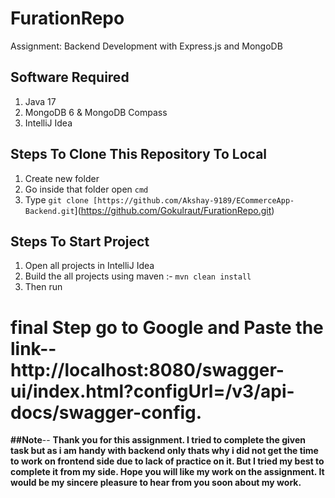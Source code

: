 # FurationRepo
Assignment: Backend Development with Express.js and MongoDB

## Software Required

1. Java 17
2. MongoDB 6 & MongoDB Compass
3. IntelliJ Idea


## Steps To Clone This Repository To Local

1. Create new folder
2. Go inside that folder open `cmd`
3. Type `git clone [https://github.com/Akshay-9189/ECommerceApp-Backend.git`](https://github.com/Gokulraut/FurationRepo.git)

## Steps To Start Project

1. Open all projects in IntelliJ Idea
2. Build the all projects using maven :- `mvn clean install`
3. Then run

# final Step go to Google and Paste the link--http://localhost:8080/swagger-ui/index.html?configUrl=/v3/api-docs/swagger-config.


**##Note**--
**Thank you for this assignment. I tried to complete the given task but as i am handy with backend only thats why i did not get the time to work on frontend side due to lack of practice on it. But I tried my best to complete it from my side. Hope you will like my work on the assignment. 
It would be my sincere pleasure to hear from you soon about my work.**
